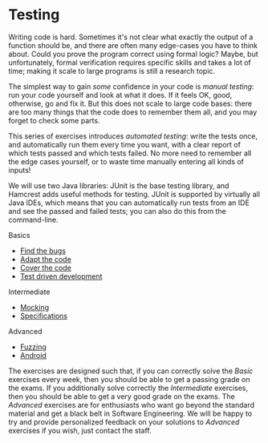Testing
=======

Writing code is hard. Sometimes it's not clear what exactly the output of a function should be, and there are often many edge-cases you have to think about. Could you prove the program correct using formal logic? Maybe, but unfortunately, formal verification requires specific skills and takes a lot of time; making it scale to large programs is still a research topic.

The simplest way to gain _some_ confidence in your code is _manual testing_: run your code yourself and look at what it does. If it feels OK, good, otherwise, go and fix it. But this does not scale to large code bases: there are too many things that the code does to remember them all, and you may forget to check some parts.

This series of exercises introduces _automated testing_: write the tests once, and automatically run them every time you want, with a clear report of which tests passed and which tests failed. No more need to remember all the edge cases yourself, or to waste time manually entering all kinds of inputs!

We will use two Java libraries: JUnit is the base testing library, and Hamcrest adds useful methods for testing. JUnit is supported by virtually all Java IDEs, which means that you can automatically run tests from an IDE and see the passed and failed tests; you can also do this from the command-line.

Basics
- [Find the bugs](find-the-bugs)
- [Adapt the code](adapt-the-code)
- [Cover the code](cover-the-code)
- [Test driven development](test-driven-development)

Intermediate
- [Mocking](mocking.md)
- [Specifications](specifications.md)

Advanced
- [Fuzzing](fuzzing.md)
- [Android](android)


The exercises are designed such that, if you can correctly solve the _Basic_ exercises every week, then you should be able to get a passing grade on the exams. If you additionally solve correctly the _Intermediate_ exercises, then you should be able to get a very good grade on the exams. The _Advanced_ exercises are for enthusiasts who want go beyond the standard material and get a black belt in Software Engineering.  We will be happy to try and provide personalized feedback on your solutions to _Advanced_ exercises if you wish, just contact the staff.
